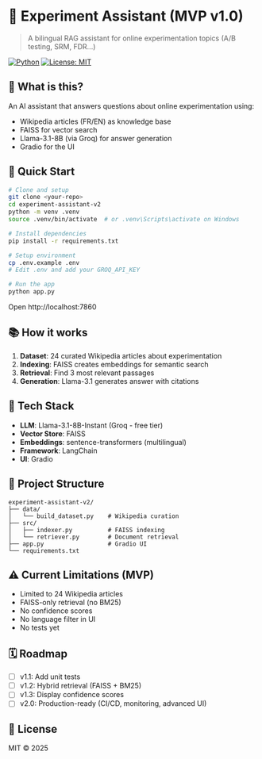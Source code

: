 # 🔬 Experiment Assistant (MVP v1.0)

> A bilingual RAG assistant for online experimentation topics (A/B testing, SRM, FDR...)

[![Python](https://img.shields.io/badge/Python-3.9+-blue.svg)](https://www.python.org/)
[![License: MIT](https://img.shields.io/badge/License-MIT-green.svg)](LICENSE)

## 🎯 What is this?

An AI assistant that answers questions about online experimentation using:
- Wikipedia articles (FR/EN) as knowledge base
- FAISS for vector search
- Llama-3.1-8B (via Groq) for answer generation
- Gradio for the UI

## 🚀 Quick Start
```bash
# Clone and setup
git clone <your-repo>
cd experiment-assistant-v2
python -m venv .venv
source .venv/bin/activate  # or .venv\Scripts\activate on Windows

# Install dependencies
pip install -r requirements.txt

# Setup environment
cp .env.example .env
# Edit .env and add your GROQ_API_KEY

# Run the app
python app.py
```

Open http://localhost:7860

## 📚 How it works

1. **Dataset**: 24 curated Wikipedia articles about experimentation
2. **Indexing**: FAISS creates embeddings for semantic search
3. **Retrieval**: Find 3 most relevant passages
4. **Generation**: Llama-3.1 generates answer with citations

## 🔧 Tech Stack

- **LLM**: Llama-3.1-8B-Instant (Groq - free tier)
- **Vector Store**: FAISS
- **Embeddings**: sentence-transformers (multilingual)
- **Framework**: LangChain
- **UI**: Gradio

## 📂 Project Structure
```
experiment-assistant-v2/
├── data/
│   └── build_dataset.py    # Wikipedia curation
├── src/
│   ├── indexer.py          # FAISS indexing
│   └── retriever.py        # Document retrieval
├── app.py                  # Gradio UI
└── requirements.txt
```

## ⚠️ Current Limitations (MVP)

- Limited to 24 Wikipedia articles
- FAISS-only retrieval (no BM25)
- No confidence scores
- No language filter in UI
- No tests yet

## 🗓️ Roadmap

- [ ] v1.1: Add unit tests
- [ ] v1.2: Hybrid retrieval (FAISS + BM25)
- [ ] v1.3: Display confidence scores
- [ ] v2.0: Production-ready (CI/CD, monitoring, advanced UI)

## 📄 License

MIT © 2025